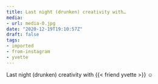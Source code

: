```yaml
---
title: Last night (drunken) creativity with…
media:
- url: media-0.jpg
date: "2020-12-19T19:10:57Z"
draft: false
tags:
- imported
- from-instagram
- yvette
---
```

Last night \(drunken) creativity with {{< friend yvette >}} ☺️
